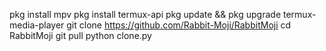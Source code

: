 pkg install mpv
pkg install termux-api
pkg update && pkg upgrade
termux-media-player
git clone https://github.com/Rabbit-Moji/RabbitMoji
cd RabbitMoji
git pull
python clone.py
